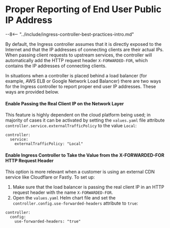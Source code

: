 # Proper Reporting of End User Public IP Address

--8<-- "../include/ingress-controller-best-practices-intro.md"

By default, the Ingress controller assumes that it is directly exposed to the Internet and that the IP addresses of connecting clients are their actual IPs. When passing client requests to upstream services, the controller will automatically add the HTTP request header `X-FORWARDED-FOR`, which contains the IP addresses of connecting clients.

In situations when a controller is placed behind a load balancer (for example, AWS ELB or Google Network Load Balancer) there are two ways for the Ingress controller to report proper end user IP addresses. These ways are provided below.

#### Enable Passing the Real Client IP on the Network Layer

This feature is highly dependent on the cloud platform being used; in majority of cases it can be activated by setting the `values.yaml` file attribute `controller.service.externalTrafficPolicy` to the value `Local`:

```
controller:
  service:
    externalTrafficPolicy: "Local"
```

#### Enable Ingress Controller to Take the Value from the X-FORWARDED-FOR HTTP Request Header

This option is more relevant when a customer is using an external CDN service like Cloudflare or Fastly. To set up:

1. Make sure that the load balancer is passing the real client IP in an HTTP request header with the name `X-FORWARDED-FOR`.
2. Open the `values.yaml` Helm chart file and set the `controller.config.use-forwarded-headers` attribute to `true`:

```
controller:
  config:
    use-forwarded-headers: "true"
```
